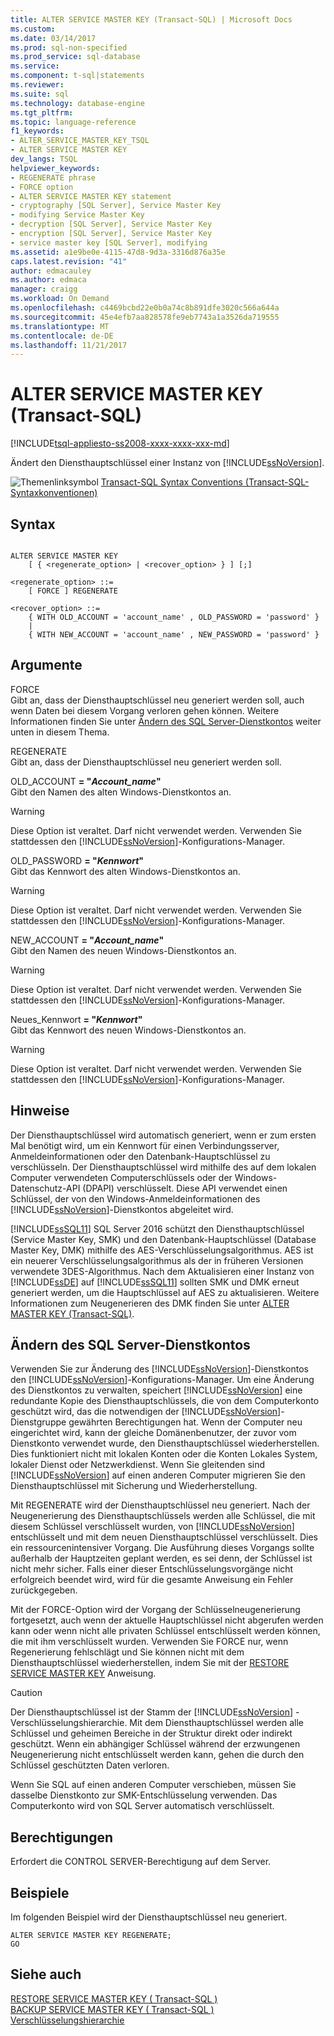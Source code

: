 ```yaml
---
title: ALTER SERVICE MASTER KEY (Transact-SQL) | Microsoft Docs
ms.custom: 
ms.date: 03/14/2017
ms.prod: sql-non-specified
ms.prod_service: sql-database
ms.service: 
ms.component: t-sql|statements
ms.reviewer: 
ms.suite: sql
ms.technology: database-engine
ms.tgt_pltfrm: 
ms.topic: language-reference
f1_keywords:
- ALTER_SERVICE_MASTER_KEY_TSQL
- ALTER SERVICE MASTER KEY
dev_langs: TSQL
helpviewer_keywords:
- REGENERATE phrase
- FORCE option
- ALTER SERVICE MASTER KEY statement
- cryptography [SQL Server], Service Master Key
- modifying Service Master Key
- decryption [SQL Server], Service Master Key
- encryption [SQL Server], Service Master Key
- service master key [SQL Server], modifying
ms.assetid: a1e9be0e-4115-47d8-9d3a-3316d876a35e
caps.latest.revision: "41"
author: edmacauley
ms.author: edmaca
manager: craigg
ms.workload: On Demand
ms.openlocfilehash: c4469bcbd22e0b0a74c8b891dfe3020c566a644a
ms.sourcegitcommit: 45e4efb7aa828578fe9eb7743a1a3526da719555
ms.translationtype: MT
ms.contentlocale: de-DE
ms.lasthandoff: 11/21/2017
---
```

# <a name="alter-service-master-key-transact-sql"></a>ALTER SERVICE MASTER KEY (Transact-SQL)
[!INCLUDE[tsql-appliesto-ss2008-xxxx-xxxx-xxx-md](../../includes/tsql-appliesto-ss2008-xxxx-xxxx-xxx-md.md)]

  Ändert den Diensthauptschlüssel einer Instanz von [!INCLUDE[ssNoVersion](../../includes/ssnoversion-md.md)].  
  
 ![Themenlinksymbol](../../database-engine/configure-windows/media/topic-link.gif "Topic link icon") [Transact-SQL Syntax Conventions (Transact-SQL-Syntaxkonventionen)](../../t-sql/language-elements/transact-sql-syntax-conventions-transact-sql.md)  
  
## <a name="syntax"></a>Syntax  
  
```  
  
ALTER SERVICE MASTER KEY   
    [ { <regenerate_option> | <recover_option> } ] [;]  
  
<regenerate_option> ::=  
    [ FORCE ] REGENERATE  
  
<recover_option> ::=  
    { WITH OLD_ACCOUNT = 'account_name' , OLD_PASSWORD = 'password' }  
    |      
    { WITH NEW_ACCOUNT = 'account_name' , NEW_PASSWORD = 'password' }  
```  
  
## <a name="arguments"></a>Argumente  
 FORCE  
 Gibt an, dass der Diensthauptschlüssel neu generiert werden soll, auch wenn Daten bei diesem Vorgang verloren gehen können. Weitere Informationen finden Sie unter [Ändern des SQL Server-Dienstkontos](#_changing) weiter unten in diesem Thema.  
  
 REGENERATE  
 Gibt an, dass der Diensthauptschlüssel neu generiert werden soll.  
  
 OLD_ACCOUNT **= "***Account_name***"**  
 Gibt den Namen des alten Windows-Dienstkontos an.  
  
> [!WARNING]  
>  Diese Option ist veraltet. Darf nicht verwendet werden. Verwenden Sie stattdessen den [!INCLUDE[ssNoVersion](../../includes/ssnoversion-md.md)]-Konfigurations-Manager.  
  
 OLD_PASSWORD **= "***Kennwort***"**  
 Gibt das Kennwort des alten Windows-Dienstkontos an.  
  
> [!WARNING]  
>  Diese Option ist veraltet. Darf nicht verwendet werden. Verwenden Sie stattdessen den [!INCLUDE[ssNoVersion](../../includes/ssnoversion-md.md)]-Konfigurations-Manager.  
  
 NEW_ACCOUNT **= "***Account_name***"**  
 Gibt den Namen des neuen Windows-Dienstkontos an.  
  
> [!WARNING]  
>  Diese Option ist veraltet. Darf nicht verwendet werden. Verwenden Sie stattdessen den [!INCLUDE[ssNoVersion](../../includes/ssnoversion-md.md)]-Konfigurations-Manager.  
  
 Neues_Kennwort **= "***Kennwort***"**  
 Gibt das Kennwort des neuen Windows-Dienstkontos an.  
  
> [!WARNING]  
>  Diese Option ist veraltet. Darf nicht verwendet werden. Verwenden Sie stattdessen den [!INCLUDE[ssNoVersion](../../includes/ssnoversion-md.md)]-Konfigurations-Manager.  
  
## <a name="remarks"></a>Hinweise  
 Der Diensthauptschlüssel wird automatisch generiert, wenn er zum ersten Mal benötigt wird, um ein Kennwort für einen Verbindungsserver, Anmeldeinformationen oder den Datenbank-Hauptschlüssel zu verschlüsseln. Der Diensthauptschlüssel wird mithilfe des auf dem lokalen Computer verwendeten Computerschlüssels oder der Windows-Datenschutz-API (DPAPI) verschlüsselt. Diese API verwendet einen Schlüssel, der von den Windows-Anmeldeinformationen des [!INCLUDE[ssNoVersion](../../includes/ssnoversion-md.md)]-Dienstkontos abgeleitet wird.  
  
 [!INCLUDE[ssSQL11](../../includes/sssql11-md.md)] SQL Server 2016 schützt den Diensthauptschlüssel (Service Master Key, SMK) und den Datenbank-Hauptschlüssel (Database Master Key, DMK) mithilfe des AES-Verschlüsselungsalgorithmus. AES ist ein neuerer Verschlüsselungsalgorithmus als der in früheren Versionen verwendete 3DES-Algorithmus. Nach dem Aktualisieren einer Instanz von [!INCLUDE[ssDE](../../includes/ssde-md.md)] auf [!INCLUDE[ssSQL11](../../includes/sssql11-md.md)] sollten SMK und DMK erneut generiert werden, um die Hauptschlüssel auf AES zu aktualisieren. Weitere Informationen zum Neugenerieren des DMK finden Sie unter [ALTER MASTER KEY &#40;Transact-SQL&#41;](../../t-sql/statements/alter-master-key-transact-sql.md).  
  
##  <a name="_changing"></a>Ändern des SQL Server-Dienstkontos  
 Verwenden Sie zur Änderung des [!INCLUDE[ssNoVersion](../../includes/ssnoversion-md.md)]-Dienstkontos den [!INCLUDE[ssNoVersion](../../includes/ssnoversion-md.md)]-Konfigurations-Manager. Um eine Änderung des Dienstkontos zu verwalten, speichert [!INCLUDE[ssNoVersion](../../includes/ssnoversion-md.md)] eine redundante Kopie des Diensthauptschlüssels, die von dem Computerkonto geschützt wird, das die notwendigen der [!INCLUDE[ssNoVersion](../../includes/ssnoversion-md.md)]-Dienstgruppe gewährten Berechtigungen hat. Wenn der Computer neu eingerichtet wird, kann der gleiche Domänenbenutzer, der zuvor vom Dienstkonto verwendet wurde, den Diensthauptschlüssel wiederherstellen. Dies funktioniert nicht mit lokalen Konten oder die Konten Lokales System, lokaler Dienst oder Netzwerkdienst. Wenn Sie gleitenden sind [!INCLUDE[ssNoVersion](../../includes/ssnoversion-md.md)] auf einen anderen Computer migrieren Sie den Diensthauptschlüssel mit Sicherung und Wiederherstellung.  
  
 Mit REGENERATE wird der Diensthauptschlüssel neu generiert. Nach der Neugenerierung des Diensthauptschlüssels werden alle Schlüssel, die mit diesem Schlüssel verschlüsselt wurden, von [!INCLUDE[ssNoVersion](../../includes/ssnoversion-md.md)] entschlüsselt und mit dem neuen Diensthauptschlüssel verschlüsselt. Dies ein ressourcenintensiver Vorgang. Die Ausführung dieses Vorgangs sollte außerhalb der Hauptzeiten geplant werden, es sei denn, der Schlüssel ist nicht mehr sicher. Falls einer dieser Entschlüsselungsvorgänge nicht erfolgreich beendet wird, wird für die gesamte Anweisung ein Fehler zurückgegeben.  
  
 Mit der FORCE-Option wird der Vorgang der Schlüsselneugenerierung fortgesetzt, auch wenn der aktuelle Hauptschlüssel nicht abgerufen werden kann oder wenn nicht alle privaten Schlüssel entschlüsselt werden können, die mit ihm verschlüsselt wurden. Verwenden Sie FORCE nur, wenn Regenerierung fehlschlägt und Sie können nicht mit dem Diensthauptschlüssel wiederherstellen, indem Sie mit der [RESTORE SERVICE MASTER KEY](../../t-sql/statements/restore-service-master-key-transact-sql.md) Anweisung.  
  
> [!CAUTION]  
>  Der Diensthauptschlüssel ist der Stamm der [!INCLUDE[ssNoVersion](../../includes/ssnoversion-md.md)] -Verschlüsselungshierarchie. Mit dem Diensthauptschlüssel werden alle Schlüssel und geheimen Bereiche in der Struktur direkt oder indirekt geschützt. Wenn ein abhängiger Schlüssel während der erzwungenen Neugenerierung nicht entschlüsselt werden kann, gehen die durch den Schlüssel geschützten Daten verloren.  
  
 Wenn Sie SQL auf einen anderen Computer verschieben, müssen Sie dasselbe Dienstkonto zur SMK-Entschlüsselung verwenden. Das Computerkonto wird von SQL Server automatisch verschlüsselt.  
  
## <a name="permissions"></a>Berechtigungen  
 Erfordert die CONTROL SERVER-Berechtigung auf dem Server.  
  
## <a name="examples"></a>Beispiele  
 Im folgenden Beispiel wird der Diensthauptschlüssel neu generiert.  
  
```  
ALTER SERVICE MASTER KEY REGENERATE;  
GO  
```  
  
## <a name="see-also"></a>Siehe auch  
 [RESTORE SERVICE MASTER KEY &#40; Transact-SQL &#41;](../../t-sql/statements/restore-service-master-key-transact-sql.md)   
 [BACKUP SERVICE MASTER KEY &#40; Transact-SQL &#41;](../../t-sql/statements/backup-service-master-key-transact-sql.md)   
 [Verschlüsselungshierarchie](../../relational-databases/security/encryption/encryption-hierarchy.md)  
  
  
